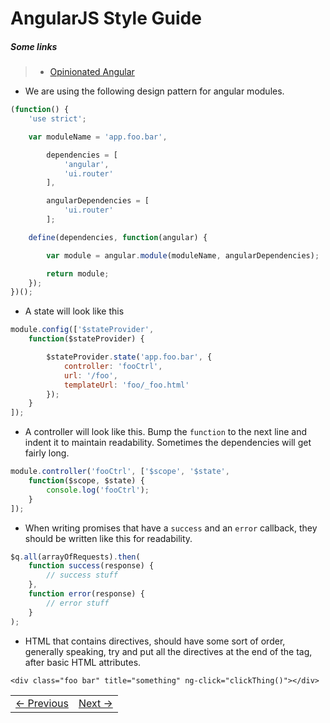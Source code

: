 # AngularJS Style Guide

##### Some links

> - [Opinionated Angular](https://medium.com/opinionated-angularjs/9f01b594bf06)

- We are using the following design pattern for angular modules.

```javascript
(function() {
    'use strict';

    var moduleName = 'app.foo.bar',

        dependencies = [
            'angular',
            'ui.router'
        ],

        angularDependencies = [
            'ui.router'
        ];

    define(dependencies, function(angular) {

        var module = angular.module(moduleName, angularDependencies);

        return module;
    });
})();
```
- A state will look like this

```javascript
module.config(['$stateProvider',
    function($stateProvider) {

        $stateProvider.state('app.foo.bar', {
            controller: 'fooCtrl',
            url: '/foo',
            templateUrl: 'foo/_foo.html'
        });
    }
]);
```
- A controller will look like this. Bump the `function` to the next line and indent it to maintain readability. Sometimes the dependencies will get fairly long.

```javascript
module.controller('fooCtrl', ['$scope', '$state',
    function($scope, $state) {
        console.log('fooCtrl');
    }
]);
```
- When writing promises that have a `success` and an `error` callback, they should be written like this for readability.

```javascript
$q.all(arrayOfRequests).then(
    function success(response) {
        // success stuff
    },
    function error(response) {
        // error stuff
    }
);
```

- HTML that contains directives, should have some sort of order, generally speaking, try and put all the directives at the end of the tag, after basic HTML attributes.

`<div class="foo bar" title="something" ng-click="clickThing()"></div>`

<table><tr><td><a href="../Chapter-5/README.md">&larr; Previous</a></td><td><a href="../Chapter-7/README.md">Next &rarr;</a></td></tr></table>
